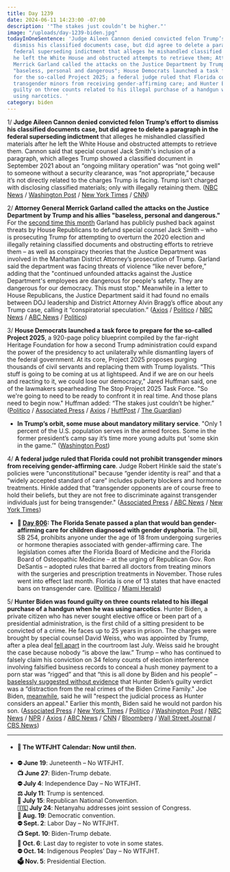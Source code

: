 ```yaml
---
title: Day 1239
date: 2024-06-11 14:23:00 -07:00
description: '"The stakes just couldn’t be higher."'
image: "/uploads/day-1239-biden.jpg"
todayInOneSentence: 'Judge Aileen Cannon denied convicted felon Trump’s effort to
  dismiss his classified documents case, but did agree to delete a paragraph in the
  federal superseding indictment that alleges he mishandled classified materials after
  he left the White House and obstructed attempts to retrieve them; Attorney General
  Merrick Garland called the attacks on the Justice Department by Trump and his allies
  "baseless, personal and dangerous"; House Democrats launched a task force to prepare
  for the so-called Project 2025; a federal judge ruled that Florida could not prohibit
  transgender minors from receiving gender-affirming care; and Hunter Biden was found
  guilty on three counts related to his illegal purchase of a handgun when he was
  using narcotics. '
category: biden
---
```


1/ **Judge Aileen Cannon denied convicted felon Trump’s effort to dismiss his classified documents case, but did agree to delete a paragraph in the federal superseding indictment** that alleges he mishandled classified materials after he left the White House and obstructed attempts to retrieve them. Cannon said that special counsel Jack Smith's inclusion of a paragraph, which alleges Trump showed a classified document in September 2021 about an “ongoing military operation” was “not going well" to someone without a security clearance, was “not appropriate,” because it’s not directly related to the charges Trump is facing. Trump isn’t charged with disclosing classified materials; only with illegally retaining them. ([NBC News](https://www.nbcnews.com/politics/donald-trump/judge-cannon-denies-another-motion-trump-dismiss-classified-documents-rcna156482) / [Washington Post](https://www.washingtonpost.com/national-security/2024/06/10/florida-judge-cannon-trump/) / [New York Times](https://www.nytimes.com/2024/06/10/us/politics/trump-documents-charges-cannon.html) / [CNN](https://www.cnn.com/2024/06/10/politics/judge-cannon-trump-classified-documents-charges/index.html))

2/ **Attorney General Merrick Garland called the attacks on the Justice Department by Trump and his allies "baseless, personal and dangerous."** For the [second time this month](https://whatthefuckjusthappenedtoday.com/2024/06/04/day-1232/#3-attorney-general-merrick-garland-c) Garland has publicly pushed back against threats by House Republicans to defund special counsel Jack Smith – who is prosecuting Trump for attempting to overturn the 2020 election and illegally retaining classified documents and obstructing efforts to retrieve them – as well as conspiracy theories that the Justice Department was involved in the Manhattan District Attorney’s prosecution of Trump. Garland said the department was facing threats of violence “like never before,” adding that the "continued unfounded attacks against the Justice Department's employees are dangerous for people's safety. They are dangerous for our democracy. This must stop." Meanwhile in a letter to House Republicans, the Justice Department said it had found no emails between DOJ leadership and District Attorney Alvin Bragg’s office about any Trump case, calling it “conspiratorial speculation.” ([Axios](https://www.axios.com/2024/06/11/merrick-garland-justice-department-attacks-washington-post) / [Politico](https://www.politico.com/news/2024/06/11/merrick-garland-doj-attacks-00162674) / [NBC News](https://www.nbcnews.com/politics/congress/manhattan-da-bragg-secured-trump-conviction-testify-gop-led-judiciary-rcna156567) / [ABC News](https://abcnews.go.com/Politics/doj-contacts-senior-officials-manhattan-da-bragg-trump/story?id=111017619) / [Politico](https://www.politico.com/live-updates/2024/06/11/congress/doj-letter-house-judiciary-trump-manhattan-da-bragg-00162672))

3/ **House Democrats launched a task force to prepare for the so-called Project 2025**, a 920-page policy blueprint compiled by the far-right Heritage Foundation for how a second Trump administration could expand the power of the presidency to act unilaterally while dismantling layers of the federal government. At its core, Project 2025 proposes purging thousands of civil servants and replacing them with Trump loyalists. “This stuff is going to be coming at us at lightspeed. And if we are on our heels and reacting to it, we could lose our democracy," Jared Huffman said, one of the lawmakers spearheading The Stop Project 2025 Task Force. "So we're going to need to be ready to confront it in real time. And those plans need to begin now." Huffman added: “The stakes just couldn’t be higher.” ([Politico](https://www.politico.com/live-updates/2024/06/11/congress/new-democratic-trump-task-force-huffman-house-00162560) / [Associated Press](https://apnews.com/article/project-2025-trump-biden-election-congress-6899a1167a4522b1c8be371f7abe7ee9) / [Axios](https://www.axios.com/2024/06/11/house-democrats-project-2025-task-force) / [HuffPost](https://www.huffpost.com/entry/house-democrats-project-2025-task-force-trump_n_66672287e4b0889986ac57cf) / [The Guardian](https://www.theguardian.com/us-news/article/2024/jun/11/trump-project-2025-wrecking-ball))

* **In Trump’s orbit, some muse about mandatory military service**. "Only 1 percent of the U.S. population serves in the armed forces. Some in the former president’s camp say it’s time more young adults put 'some skin in the game.’" ([Washington Post](https://www.washingtonpost.com/national-security/2024/06/10/trump-military-draft-mandatory-service/))

4/ **A federal judge ruled that Florida could not prohibit transgender minors from receiving gender-affirming care**. Judge Robert Hinkle said the state's policies were "unconstitutional" because “gender identity is real” and that a “widely accepted standard of care” includes puberty blockers and hormone treatments. Hinkle added that "transgender opponents are of course free to hold their beliefs, but they are not free to discriminate against transgender individuals just for being transgender." ([Associated Press](https://apnews.com/article/transgender-rights-children-florida-592b24b28e365ded336ca841f2ac90ac) / [ABC News](https://abcnews.go.com/US/judge-blocks-floridas-transgender-youth-care-ban-minors/story?id=111024580) / [New York Times](https://www.nytimes.com/2024/06/11/us/florida-transgender-law.html))

* **📌 [Day 806](https://whatthefuckjusthappenedtoday.com/2023/04/05/day-806/#6-the-florida-senate-passed-a-plan-t): The Florida Senate passed a plan that would ban gender-affirming care for children diagnosed with gender dysphoria**. The bill, SB 254, prohibits anyone under the age of 18 from undergoing surgeries or hormone therapies associated with gender-affirming care. The legislation comes after the Florida Board of Medicine and the Florida Board of Osteopathic Medicine – at the urging of Republican Gov. Ron DeSantis – adopted rules that barred all doctors from treating minors with the surgeries and prescription treatments in November. Those rules went into effect last month. Florida is one of 13 states that have enacted bans on transgender care. ([Politico](https://www.politico.com/news/2023/04/04/florida-senate-ban-transgender-treatments-kids-00090481) / [Miami Herald](https://www.miamiherald.com/news/health-care/article273974120.html))

5/ **Hunter Biden was found guilty on three counts related to his illegal purchase of a handgun when he was using narcotics**. Hunter Biden, a private citizen who has never sought elective office or been part of a presidential administration, is the first child of a sitting president to be convicted of a crime. He faces up to 25 years in prison. The charges were brought by special counsel David Weiss, who was appointed by Trump, after a plea deal [fell apart](https://whatthefuckjusthappenedtoday.com/2023/07/26/day-918/#2-hunter-biden-pleaded-not-guilty-to) in the courtroom last July. Weiss said he brought the case because nobody “is above the law.” Trump – who has continued to falsely claim his conviction on 34 felony counts of election interference involving falsified business records to conceal a hush money payment to a porn star was “rigged” and that “this is all done by Biden and his people” – [baselessly suggested without evidence](https://www.politico.com/news/2024/06/11/trump-campaign-hunter-biden-reaction-00162726) that Hunter Biden’s guilty verdict was a “distraction from the real crimes of the Biden Crime Family." Joe Biden, [meanwhile](https://www.cnbc.com/2024/06/11/joe-biden-respect-the-judicial-process-as-hunter-considers-appeal.html), said he will "respect the judicial process as Hunter considers an appeal." Earlier this month, Biden said he would not pardon his son. ([Associated Press](https://apnews.com/article/hunter-biden-gun-trial-federal-charges-delaware-5dd8a9380235c6360a1ddb691ef24a06) / [New York Times](https://www.nytimes.com/live/2024/06/11/us/hunter-biden-trial-verdict) / [Politico](https://www.politico.com/news/2024/06/11/hunter-biden-gun-trial-guilty-verdict-00162694) / [Washington Post](https://www.washingtonpost.com/national-security/2024/06/11/hunter-biden-gun-trial-verdict-live-updates/) / [NBC News](https://www.nbcnews.com/politics/hunter-biden-guilty-verdict-top-trump-talking-point-rcna156566) / [NPR](https://www.npr.org/2024/06/10/nx-s1-5001231/hunter-biden-guilty) / [Axios](https://www.axios.com/2024/06/11/hunter-biden-gun-trial-verdict) / [ABC News](https://abcnews.go.com/US/live-updates/hunter-biden-gun-trial/?id=110723981) / [CNN](https://www.cnn.com/politics/live-news/hunter-biden-trial-06-11-24/index.html?tab=Catch%20Up) / [Bloomberg](https://www.bloomberg.com/news/articles/2024-06-11/hunter-biden-convicted-of-gun-charges-by-jury-in-delaware-trial?srnd=homepage-americas&sref=MIBMEEoj) / [Wall Street Journal](https://www.wsj.com/us-news/hunter-biden-gun-trial-guilty-4dd4263f?mod=hp_lead_pos1) / [CBS News](https://www.cbsnews.com/news/hunter-biden-guilty-verdict-joe-biden-reaction/))


---

* #### 📅 The WTFJHT Calendar: Now until *then*. 

* **⛔️ June 19**: Juneteenth – No WTFJHT. \
**📺 June 27**: Biden-Trump debate.\
**⛔️ July 4**: Independence Day – No WTFJHT. \
**⚖️ July 11**: Trump is sentenced.\
**🐘 July 15**: Republican National Convention.\
**🇮🇱 July 24**: Netanyahu addresses joint session of Congress.\
**🫏 Aug. 19**: Democratic convention.\
**⛔️ Sept. 2**: Labor Day – No WTFJHT. \
**📺 Sept. 10**: Biden-Trump debate.\
**📆 Oct. 6**: Last day to register to vote in some states. \
**⛔️ Oct. 14**: Indigenous Peoples’ Day – No WTFJHT. \
 **🗳️ Nov. 5**: Presidential Election.

